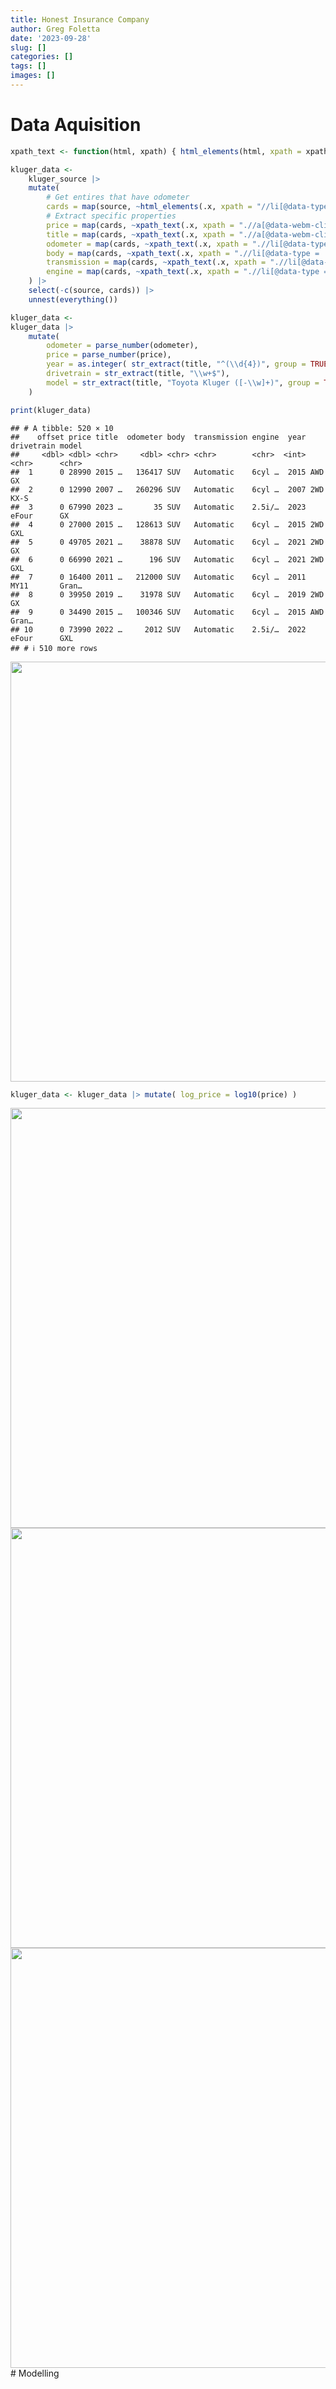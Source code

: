 ```yaml
---
title: Honest Insurance Company
author: Greg Foletta
date: '2023-09-28'
slug: []
categories: []
tags: []
images: []
---
```






# Data Aquisition














```r
xpath_text <- function(html, xpath) { html_elements(html, xpath = xpath) |> html_text() }
```


```r
kluger_data <-
    kluger_source |> 
    mutate(
        # Get entires that have odometer
        cards = map(source, ~html_elements(.x, xpath = "//li[@data-type = 'Odometer']/ancestor::div[@class = 'card-body']")),
        # Extract specific properties 
        price = map(cards, ~xpath_text(.x, xpath = ".//a[@data-webm-clickvalue = 'sv-price']")),
        title = map(cards, ~xpath_text(.x, xpath = ".//a[@data-webm-clickvalue = 'sv-title']")),
        odometer = map(cards, ~xpath_text(.x, xpath = ".//li[@data-type = 'Odometer']")),
        body = map(cards, ~xpath_text(.x, xpath = ".//li[@data-type = 'Body Style']")),
        transmission = map(cards, ~xpath_text(.x, xpath = ".//li[@data-type = 'Transmission']")),
        engine = map(cards, ~xpath_text(.x, xpath = ".//li[@data-type = 'Engine']"))
    ) |>
    select(-c(source, cards)) |>
    unnest(everything())
```


```r
kluger_data <-
kluger_data |>
    mutate(
        odometer = parse_number(odometer),
        price = parse_number(price),
        year = as.integer( str_extract(title, "^(\\d{4})", group = TRUE) ),
        drivetrain = str_extract(title, "\\w+$"),
        model = str_extract(title, "Toyota Kluger ([-\\w]+)", group = TRUE)
    )

print(kluger_data)
```

```
## # A tibble: 520 × 10
##    offset price title  odometer body  transmission engine  year drivetrain model
##     <dbl> <dbl> <chr>     <dbl> <chr> <chr>        <chr>  <int> <chr>      <chr>
##  1      0 28990 2015 …   136417 SUV   Automatic    6cyl …  2015 AWD        GX   
##  2      0 12990 2007 …   260296 SUV   Automatic    6cyl …  2007 2WD        KX-S 
##  3      0 67990 2023 …       35 SUV   Automatic    2.5i/…  2023 eFour      GX   
##  4      0 27000 2015 …   128613 SUV   Automatic    6cyl …  2015 2WD        GXL  
##  5      0 49705 2021 …    38878 SUV   Automatic    6cyl …  2021 2WD        GX   
##  6      0 66990 2021 …      196 SUV   Automatic    6cyl …  2021 2WD        GXL  
##  7      0 16400 2011 …   212000 SUV   Automatic    6cyl …  2011 MY11       Gran…
##  8      0 39950 2019 …    31978 SUV   Automatic    6cyl …  2019 2WD        GX   
##  9      0 34490 2015 …   100346 SUV   Automatic    6cyl …  2015 AWD        Gran…
## 10      0 73990 2022 …     2012 SUV   Automatic    2.5i/…  2022 eFour      GXL  
## # ℹ 510 more rows
```

<img src="{{< blogdown/postref >}}index_files/figure-html/unnamed-chunk-10-1.png" width="672" />

```r
kluger_data <- kluger_data |> mutate( log_price = log10(price) )
```

<img src="{{< blogdown/postref >}}index_files/figure-html/unnamed-chunk-12-1.png" width="672" />
<img src="{{< blogdown/postref >}}index_files/figure-html/unnamed-chunk-13-1.png" width="672" />

<img src="{{< blogdown/postref >}}index_files/figure-html/unnamed-chunk-14-1.png" width="672" />
# Modelling



